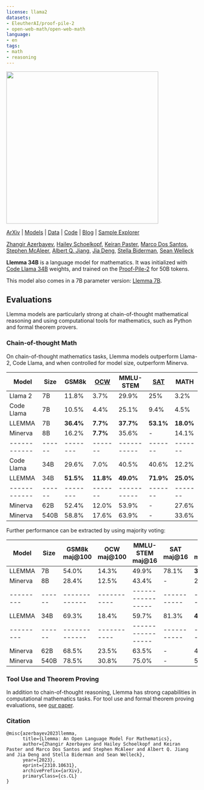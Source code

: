 ```yaml
---
license: llama2
datasets:
- EleutherAI/proof-pile-2
- open-web-math/open-web-math
language:
- en
tags:
- math
- reasoning
---
```

<img src="llemma.png" width="400">

[ArXiv](http://arxiv.org/abs/2310.10631) | [Models](https://huggingface.co/EleutherAI/llemma_34b) | [Data](https://huggingface.co/datasets/EleutherAI/proof-pile-2) | [Code](https://github.com/EleutherAI/math-lm) | [Blog](https://blog.eleuther.ai/llemma/) | [Sample Explorer](https://llemma-demo.github.io/)

[Zhangir Azerbayev](https://zhangir-azerbayev.github.io/), [Hailey Schoelkopf](https://github.com/haileyschoelkopf), [Keiran Paster](https://keirp.com), [Marco Dos Santos](https://github.com/dsantosmarco), [Stephen McAleer](https://www.andrew.cmu.edu/user/smcaleer/), [Albert Q. Jiang](https://albertqjiang.github.io/), [Jia Deng](https://www.cs.princeton.edu/~jiadeng/), [Stella Biderman](https://www.stellabiderman.com/), [Sean Welleck](https://wellecks.com/)

**Llemma 34B** is a language model for mathematics. It was initialized with [Code Llama 34B](https://github.com/facebookresearch/codellama) weights, and trained on the [Proof-Pile-2](https://huggingface.co/datasets/EleutherAI/proof-pile-2) for 50B tokens. 

This model also comes in a 7B parameter version: [Llemma 7B](https://huggingface.co/EleutherAI/llemma_7b).

## Evaluations

Llemma models are particularly strong at chain-of-thought mathematical reasoning and using computational tools for mathematics, such as Python and formal theorem provers.


### Chain-of-thought Math
On chain-of-thought mathematics tasks, Llemma models outperform Llama-2, Code Llama, and when controlled for model size, outperform Minerva.

| Model      | Size | GSM8k  | [OCW](https://openreview.net/forum?id=IFXTZERXdM7)   | MMLU-STEM | [SAT](https://huggingface.co/datasets/mcaleste/sat_multiple_choice_math_may_23)   | MATH  |
|------------|------|--------|-------|-----------|-------|-------|
| Llama 2    | 7B   | 11.8%  | 3.7%  | 29.9%     | 25%   | 3.2%  |
| Code Llama | 7B   | 10.5%  | 4.4%  | 25.1%     | 9.4%  | 4.5%  |
| LLEMMA     | 7B   | **36.4%**  | **7.7%**  | **37.7%**     | **53.1%** | **18.0%** |
| Minerva    | 8B   | 16.2%  | **7.7%**  | 35.6%     | -     | 14.1% |
|------------|------|--------|-------|-----------|-------|-------|
| Code Llama | 34B  | 29.6%  | 7.0%  | 40.5%     | 40.6% | 12.2% |
| LLEMMA     | 34B  | **51.5%**  | **11.8%** | **49.0%**     | **71.9%** | **25.0%** |
|------------|------|--------|-------|-----------|-------|-------|
| Minerva    | 62B  | 52.4%  | 12.0% | 53.9%     | -     | 27.6% |
| Minerva    | 540B | 58.8%  | 17.6% | 63.9%     | -     | 33.6% |


Further performance can be extracted by using majority voting: 

| Model   | Size | GSM8k maj@100 | OCW maj@100 | MMLU-STEM maj@16 | SAT maj@16 | MATH maj@256 |
|---------|------|-------------|-----------|-----------------|-----------|------------|
| LLEMMA  | 7B   | 54.0%       | 14.3%     | 49.9%           | 78.1%     | **33.5**      |
| Minerva | 8B   | 28.4%       | 12.5%     | 43.4%           | -         | 25.4%      |
|---------|------|-------------|-----------|-----------------|-----------|------------|
| LLEMMA  | 34B  | 69.3%       | 18.4%     | 59.7%           | 81.3%     | **43.1%**      |
|---------|------|-------------|-----------|-----------------|-----------|------------|
| Minerva | 62B  | 68.5%       | 23.5%     | 63.5%           | -         | 43.4%      |
| Minerva | 540B | 78.5%       | 30.8%     | 75.0%           | -         | 50.3%      |

### Tool Use and Theorem Proving
In addition to chain-of-thought reasoning, Llemma has strong capabilities in computational mathematics tasks. For tool use and formal theorem proving evaluations, see [our paper](http://arxiv.org/abs/2310.10631).

### Citation
```
@misc{azerbayev2023llemma,
      title={Llemma: An Open Language Model For Mathematics}, 
      author={Zhangir Azerbayev and Hailey Schoelkopf and Keiran Paster and Marco Dos Santos and Stephen McAleer and Albert Q. Jiang and Jia Deng and Stella Biderman and Sean Welleck},
      year={2023},
      eprint={2310.10631},
      archivePrefix={arXiv},
      primaryClass={cs.CL}
}
```